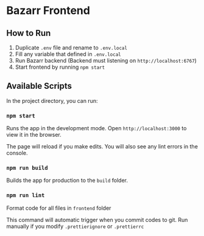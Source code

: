# Bazarr Frontend

## How to Run

1. Duplicate `.env` file and rename to `.env.local`
2. Fill any variable that defined in `.env.local`
3. Run Bazarr backend (Backend must listening on `http://localhost:6767`)
4. Start frontend by running `npm start`

## Available Scripts

In the project directory, you can run:

### `npm start`

Runs the app in the development mode.
Open `http://localhost:3000` to view it in the browser.

The page will reload if you make edits.
You will also see any lint errors in the console.

### `npm run build`

Builds the app for production to the `build` folder.

### `npm run lint`

Format code for all files in `frontend` folder

This command will automatic trigger when you commit codes to git. Run manually if you modify `.prettierignore` or `.prettierrc`
